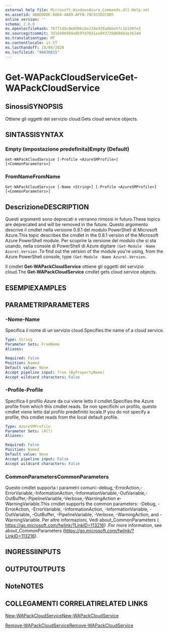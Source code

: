 ```yaml
---
external help file: Microsoft.WindowsAzure.Commands.dll-Help.xml
ms.assetid: 4BAD0DDE-80D4-4A89-AFFB-78C933D2C0D5
online version: ''
schema: 2.0.0
ms.openlocfilehash: 76771d8c0e8d06cbe134e920a06be5fc1b109fe2
ms.sourcegitcommit: 3d16496984a0b9fd7631aa043726060ddae3624d
ms.translationtype: MT
ms.contentlocale: it-IT
ms.lasthandoff: 10/08/2020
ms.locfileid: "94030815"
---
```

# <span data-ttu-id="c20a6-101">Get-WAPackCloudService</span><span class="sxs-lookup"><span data-stu-id="c20a6-101">Get-WAPackCloudService</span></span>

## <span data-ttu-id="c20a6-102">Sinossi</span><span class="sxs-lookup"><span data-stu-id="c20a6-102">SYNOPSIS</span></span>
<span data-ttu-id="c20a6-103">Ottiene gli oggetti del servizio cloud.</span><span class="sxs-lookup"><span data-stu-id="c20a6-103">Gets cloud service objects.</span></span>

## <span data-ttu-id="c20a6-104">SINTASSI</span><span class="sxs-lookup"><span data-stu-id="c20a6-104">SYNTAX</span></span>

### <span data-ttu-id="c20a6-105">Empty (impostazione predefinita)</span><span class="sxs-lookup"><span data-stu-id="c20a6-105">Empty (Default)</span></span>
```
Get-WAPackCloudService [-Profile <AzureSMProfile>] [<CommonParameters>]
```

### <span data-ttu-id="c20a6-106">FromName</span><span class="sxs-lookup"><span data-stu-id="c20a6-106">FromName</span></span>
```
Get-WAPackCloudService [-Name <String>] [-Profile <AzureSMProfile>] [<CommonParameters>]
```

## <span data-ttu-id="c20a6-107">Descrizione</span><span class="sxs-lookup"><span data-stu-id="c20a6-107">DESCRIPTION</span></span>
<span data-ttu-id="c20a6-108">Questi argomenti sono deprecati e verranno rimossi in futuro.</span><span class="sxs-lookup"><span data-stu-id="c20a6-108">These topics are deprecated and will be removed in the future.</span></span>
<span data-ttu-id="c20a6-109">Questo argomento descrive il cmdlet nella versione 0.8.1 del modulo PowerShell di Microsoft Azure.</span><span class="sxs-lookup"><span data-stu-id="c20a6-109">This topic describes the cmdlet in the 0.8.1 version of the Microsoft Azure PowerShell module.</span></span>
<span data-ttu-id="c20a6-110">Per scoprire la versione del modulo che si sta usando, nella console di PowerShell di Azure digitare `(Get-Module -Name Azure).Version` .</span><span class="sxs-lookup"><span data-stu-id="c20a6-110">To find out the version of the module you're using, from the Azure PowerShell console, type `(Get-Module -Name Azure).Version`.</span></span>

<span data-ttu-id="c20a6-111">Il cmdlet **Get-WAPackCloudService** ottiene gli oggetti del servizio cloud.</span><span class="sxs-lookup"><span data-stu-id="c20a6-111">The **Get-WAPackCloudService** cmdlet gets cloud service objects.</span></span>

## <span data-ttu-id="c20a6-112">ESEMPI</span><span class="sxs-lookup"><span data-stu-id="c20a6-112">EXAMPLES</span></span>

## <span data-ttu-id="c20a6-113">PARAMETRI</span><span class="sxs-lookup"><span data-stu-id="c20a6-113">PARAMETERS</span></span>

### <span data-ttu-id="c20a6-114">-Nome</span><span class="sxs-lookup"><span data-stu-id="c20a6-114">-Name</span></span>
<span data-ttu-id="c20a6-115">Specifica il nome di un servizio cloud.</span><span class="sxs-lookup"><span data-stu-id="c20a6-115">Specifies the name of a cloud service.</span></span>

```yaml
Type: String
Parameter Sets: FromName
Aliases:

Required: False
Position: Named
Default value: None
Accept pipeline input: True (ByPropertyName)
Accept wildcard characters: False
```

### <span data-ttu-id="c20a6-116">-Profile</span><span class="sxs-lookup"><span data-stu-id="c20a6-116">-Profile</span></span>
<span data-ttu-id="c20a6-117">Specifica il profilo Azure da cui viene letto il cmdlet.</span><span class="sxs-lookup"><span data-stu-id="c20a6-117">Specifies the Azure profile from which this cmdlet reads.</span></span>
<span data-ttu-id="c20a6-118">Se non specifichi un profilo, questo cmdlet viene letto dal profilo predefinito locale.</span><span class="sxs-lookup"><span data-stu-id="c20a6-118">If you do not specify a profile, this cmdlet reads from the local default profile.</span></span>

```yaml
Type: AzureSMProfile
Parameter Sets: (All)
Aliases:

Required: False
Position: Named
Default value: None
Accept pipeline input: False
Accept wildcard characters: False
```

### <span data-ttu-id="c20a6-119">CommonParameters</span><span class="sxs-lookup"><span data-stu-id="c20a6-119">CommonParameters</span></span>
<span data-ttu-id="c20a6-120">Questo cmdlet supporta i parametri comuni:-debug,-ErrorAction,-ErrorVariable,-InformationAction,-InformationVariable,-OutVariable,-OutBuffer,-PipelineVariable,-Verbose,-WarningAction e-WarningVariable.</span><span class="sxs-lookup"><span data-stu-id="c20a6-120">This cmdlet supports the common parameters: -Debug, -ErrorAction, -ErrorVariable, -InformationAction, -InformationVariable, -OutVariable, -OutBuffer, -PipelineVariable, -Verbose, -WarningAction, and -WarningVariable.</span></span> <span data-ttu-id="c20a6-121">Per altre informazioni, Vedi about_CommonParameters ( https://go.microsoft.com/fwlink/?LinkID=113216) .</span><span class="sxs-lookup"><span data-stu-id="c20a6-121">For more information, see about_CommonParameters (https://go.microsoft.com/fwlink/?LinkID=113216).</span></span>

## <span data-ttu-id="c20a6-122">INGRESSI</span><span class="sxs-lookup"><span data-stu-id="c20a6-122">INPUTS</span></span>

## <span data-ttu-id="c20a6-123">OUTPUT</span><span class="sxs-lookup"><span data-stu-id="c20a6-123">OUTPUTS</span></span>

## <span data-ttu-id="c20a6-124">Note</span><span class="sxs-lookup"><span data-stu-id="c20a6-124">NOTES</span></span>

## <span data-ttu-id="c20a6-125">COLLEGAMENTI CORRELATI</span><span class="sxs-lookup"><span data-stu-id="c20a6-125">RELATED LINKS</span></span>

[<span data-ttu-id="c20a6-126">New-WAPackCloudService</span><span class="sxs-lookup"><span data-stu-id="c20a6-126">New-WAPackCloudService</span></span>](./New-WAPackCloudService.md)

[<span data-ttu-id="c20a6-127">Remove-WAPackCloudService</span><span class="sxs-lookup"><span data-stu-id="c20a6-127">Remove-WAPackCloudService</span></span>](./Remove-WAPackCloudService.md)



